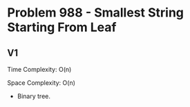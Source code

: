 # Problem 988 - Smallest String Starting From Leaf

## V1

Time Complexity: O(n)

Space Complexity: O(n)

- Binary tree.
